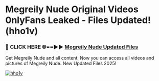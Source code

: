 # Megreily Nude Original Videos 0nlyFans Leaked - Files Updated! (hho1v)

<h3>🔴 CLICK HERE 🌐==►► <a href="https://tinyurl.com/y5r63du9" rel="nofollow">Megreily Nude Updated Files</a></h3>

Get Megreily Nude and all content. Now you can access all videos and pictures of Megreily Nude. New Updated Files 2025!

[![hho1v](https://i.imgur.com/UVo9nyh.gif)](https://tinyurl.com/y5r63du9)